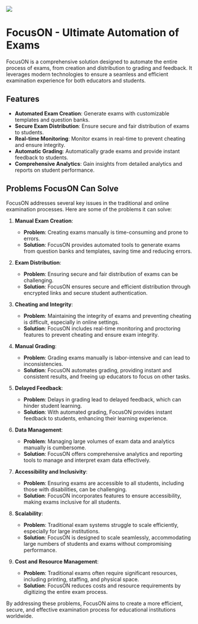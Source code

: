 ![](https://hikamoru.ru/assets/focus.png)


# FocusON - Ultimate Automation of Exams


FocusON is a comprehensive solution designed to automate the entire process of exams, from creation and distribution to grading and feedback. It leverages modern technologies to ensure a seamless and efficient examination experience for both educators and students.

## Features

- **Automated Exam Creation**: Generate exams with customizable templates and question banks.
- **Secure Exam Distribution**: Ensure secure and fair distribution of exams to students.
- **Real-time Monitoring**: Monitor exams in real-time to prevent cheating and ensure integrity.
- **Automatic Grading**: Automatically grade exams and provide instant feedback to students.
- **Comprehensive Analytics**: Gain insights from detailed analytics and reports on student performance.

## Problems FocusON Can Solve

FocusON addresses several key issues in the traditional and online examination processes. Here are some of the problems it can solve:

1. **Manual Exam Creation**:
   - **Problem**: Creating exams manually is time-consuming and prone to errors.
   - **Solution**: FocusON provides automated tools to generate exams from question banks and templates, saving time and reducing errors.

2. **Exam Distribution**:
   - **Problem**: Ensuring secure and fair distribution of exams can be challenging.
   - **Solution**: FocusON ensures secure and efficient distribution through encrypted links and secure student authentication.

3. **Cheating and Integrity**:
   - **Problem**: Maintaining the integrity of exams and preventing cheating is difficult, especially in online settings.
   - **Solution**: FocusON includes real-time monitoring and proctoring features to prevent cheating and ensure exam integrity.

4. **Manual Grading**:
   - **Problem**: Grading exams manually is labor-intensive and can lead to inconsistencies.
   - **Solution**: FocusON automates grading, providing instant and consistent results, and freeing up educators to focus on other tasks.

5. **Delayed Feedback**:
   - **Problem**: Delays in grading lead to delayed feedback, which can hinder student learning.
   - **Solution**: With automated grading, FocusON provides instant feedback to students, enhancing their learning experience.

6. **Data Management**:
   - **Problem**: Managing large volumes of exam data and analytics manually is cumbersome.
   - **Solution**: FocusON offers comprehensive analytics and reporting tools to manage and interpret exam data effectively.

7. **Accessibility and Inclusivity**:
   - **Problem**: Ensuring exams are accessible to all students, including those with disabilities, can be challenging.
   - **Solution**: FocusON incorporates features to ensure accessibility, making exams inclusive for all students.

8. **Scalability**:
   - **Problem**: Traditional exam systems struggle to scale efficiently, especially for large institutions.
   - **Solution**: FocusON is designed to scale seamlessly, accommodating large numbers of students and exams without compromising performance.

9. **Cost and Resource Management**:
   - **Problem**: Traditional exams often require significant resources, including printing, staffing, and physical space.
   - **Solution**: FocusON reduces costs and resource requirements by digitizing the entire exam process.

By addressing these problems, FocusON aims to create a more efficient, secure, and effective examination process for educational institutions worldwide.